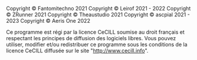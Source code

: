 Copyright © Fantomitechno 2021
Copyright © Leirof 2021 - 2022
Copyright © ZRunner 2021
Copyright © Theaustudio 2021
Copyright © ascpial 2021 - 2023
Copyright © Aeris One 2022

Ce programme est régi par la licence CeCILL soumise au droit français et
respectant les principes de diffusion des logiciels libres. Vous pouvez
utiliser, modifier et/ou redistribuer ce programme sous les conditions
de la licence CeCILL diffusée sur le site "http://www.cecill.info".
